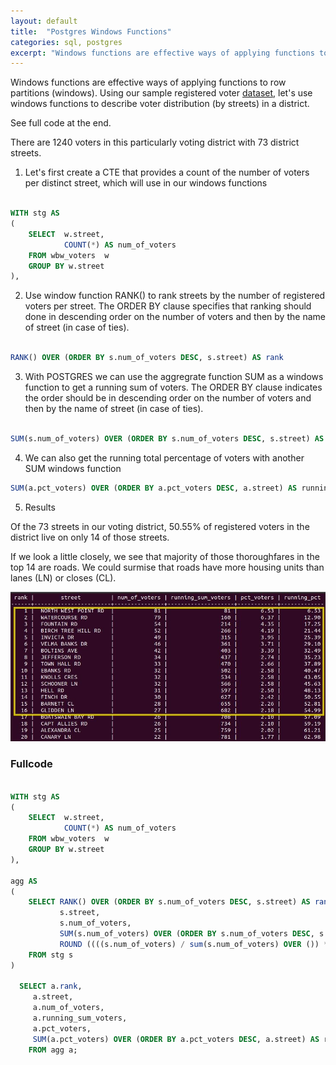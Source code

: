```yaml
---
layout: default
title:  "Postgres Windows Functions"
categories: sql, postgres
excerpt: "Windows functions are effective ways of applying functions to row partitions (windows). Using our sample registered voter dataset, let's use windows functions to describe voter distribution (by streets) in a district."
---
```



Windows functions are effective ways of applying functions to row partitions (windows). Using our sample registered voter [dataset](https://github.com/ShanNatRichards/postgreSQL/blob/main/voters_table.sql), let's use windows functions to describe voter distribution (by streets) in a district.

See full code at the end.

There are 1240 voters in this particularly voting district with 73 district streets.


1. Let's first create a CTE that provides a count of the number of voters per distinct street, which will use in our windows functions

```SQL

WITH stg AS 
(
    SELECT  w.street,
            COUNT(*) AS num_of_voters
    FROM wbw_voters  w
    GROUP BY w.street
),

```

2. Use window function RANK() to rank streets by the number of registered voters per street.
   The ORDER BY clause specifies that ranking should done in descending order on the number of voters and then by the name of street (in case of ties).
   

```SQL

RANK() OVER (ORDER BY s.num_of_voters DESC, s.street) AS rank

```

3. With POSTGRES we can use the aggregrate function SUM as a windows function to get a running sum of voters.
    The ORDER BY clause indicates the order should be in descending order on the number of voters and then by the name of street (in case of ties).

```SQL

SUM(s.num_of_voters) OVER (ORDER BY s.num_of_voters DESC, s.street) AS running_sum_voters    

```
4. We can also get the running total percentage of voters with another SUM windows function

```SQL
SUM(a.pct_voters) OVER (ORDER BY a.pct_voters DESC, a.street) AS running_pct
```


5. Results

Of the 73 streets in our voting district, 50.55% of registered voters in the district live on only 14 of those streets. 

If we look a little closely, we see that majority of those thoroughfares in the top 14 are roads. We could surmise that roads have more housing units than lanes (LN) or closes (CL). 


![Windows Function Results](https://github.com/ShanNatRichards/postgreSQL/blob/main/images/voters.JPG)




### Fullcode


```SQL

WITH stg AS 
(
    SELECT  w.street,
            COUNT(*) AS num_of_voters
    FROM wbw_voters  w
    GROUP BY w.street
),

agg AS
(
    SELECT RANK() OVER (ORDER BY s.num_of_voters DESC, s.street) AS rank,
           s.street,
           s.num_of_voters,
           SUM(s.num_of_voters) OVER (ORDER BY s.num_of_voters DESC, s.street) AS running_sum_voters,       
           ROUND ((((s.num_of_voters) / sum(s.num_of_voters) OVER ()) * (100)), 2) AS pct_voters           
    FROM stg s
)

  SELECT a.rank,
     a.street,
     a.num_of_voters,
     a.running_sum_voters,
     a.pct_voters,
     SUM(a.pct_voters) OVER (ORDER BY a.pct_voters DESC, a.street) AS running_pct
    FROM agg a;


```


